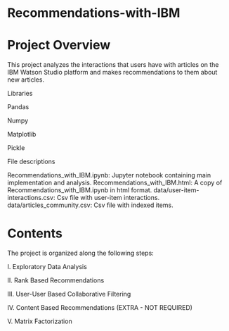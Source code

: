 # Recommendations-with-IBM

# Project Overview

This project analyzes the interactions that users have with articles on the IBM Watson Studio platform and makes recommendations to them about new articles.

Libraries

Pandas

Numpy

Matplotlib

Pickle

File descriptions

Recommendations_with_IBM.ipynb: Jupyter notebook containing main implementation and analysis.
Recommendations_with_IBM.html: A copy of Recommendations_with_IBM.ipynb in html format.
data/user-item-interactions.csv: Csv file with user-item interactions.
data/articles_community.csv: Csv file with indexed items.

# Contents
The project is organized along the following steps:

I. Exploratory Data Analysis

II. Rank Based Recommendations

III. User-User Based Collaborative Filtering

IV. Content Based Recommendations (EXTRA - NOT REQUIRED)

V. Matrix Factorization

